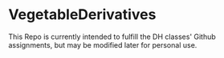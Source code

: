 # VegetableDerivatives
This Repo is currently intended to fulfill the DH classes' Github assignments, but may be modified later for personal use.
